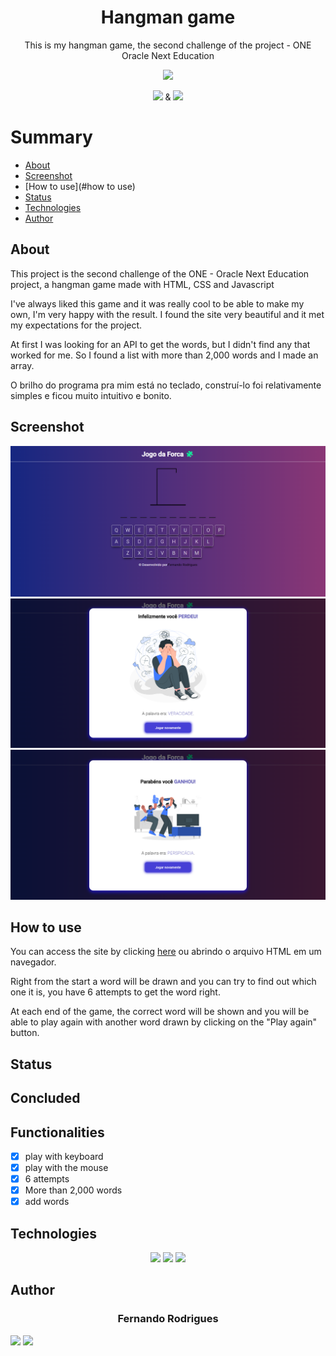 <h1 align="center">Hangman game</h1>
<p align="center">This is my hangman game, the second challenge of the project - ONE Oracle Next Education</p>

<p align="center">
  <img height="60px" src="https://i.imgur.com/w0NvalO.png">
</p>


<p align="center">
  <img height="9" src="https://i.imgur.com/PvAbpvx.png"> &
  <img height="13" src="https://i.imgur.com/rEzWrXJ.png">
</p>

Summary
===========
<!--ts-->
  * [About](#about)
   * [Screenshot](#screenshot)
   * [How to use](#how to use)
   * [Status](#status)
   * [Technologies](#technologies)
   * [Author](#author)
<!--te-->

About
-----
<p>This project is the second challenge of the ONE - Oracle Next Education project, a hangman game made with HTML, CSS and Javascript</p>
<p>I've always liked this game and it was really cool to be able to make my own, I'm very happy with the result. I found the site very beautiful and it met my expectations for the project.</p>
<p>At first I was looking for an API to get the words, but I didn't find any that worked for me. So I found a list with more than 2,000 words and I made an array.</p>
<p>O brilho do programa pra mim está no teclado, construí-lo foi relativamente simples e ficou muito intuitivo e bonito.</p>

Screenshot
----------
<img alt="home" title="screenshot" src="assets/screenshot/home.png"/>
<img alt="play_again" title="screenshot" src="assets/screenshot/jogar_novamente.png"/>
<img alt="victory" title="screenshot" src="assets/screenshot/vitoria.png"/>

How to use
---------
<p>You can access the site by clicking <a href="https://fe7rodrigues.github.io/hangman_game/">here</a> ou abrindo o arquivo HTML em um navegador.</p>
<p>Right from the start a word will be drawn and you can try to find out which one it is, you have 6 attempts to get the word right.</p>
<p>At each end of the game, the correct word will be shown and you will be able to play again with another word drawn by clicking on the "Play again" button.</p>

Status
------
Concluded
------
Functionalities
---------------
- [x] play with keyboard
- [x] play with the mouse
- [X] 6 attempts
- [X] More than 2,000 words
- [X] add words

Technologies
-----------
<p align="center">
  <a href="https://html.com/"><img src="https://img.shields.io/badge/html5-%23E34F26.svg?style=for-the-badge&logo=html5&logoColor=white"/></a>
  <a href="https://www.w3.org/Style/CSS/Overview.en.html"><img src="https://img.shields.io/badge/css3-%231572B6.svg?style=for-the-badge&logo=css3&logoColor=white"/></a>
  <a href="https://www.javascript.com/"><img src="https://img.shields.io/badge/javascript-%23323330.svg?style=for-the-badge&logo=javascript&logoColor=%23F7DF1E"/></a>
</p>

Author
------
<h3 align="center">Fernando Rodrigues</h3>
<p align="center">
 
 <a href="https://github.com/fe7rodrigues"><img src="https://img.shields.io/badge/github-%23121011.svg?style=for-the-badge&logo=github&logoColor=white"></img></a>
  <a href="https://www.linkedin.com/in/fe7rodrigues/"><img src="https://img.shields.io/badge/linkedin-%230077B5.svg?style=for-the-badge&logo=linkedin&logoColor=white"></img></a>
</p>
